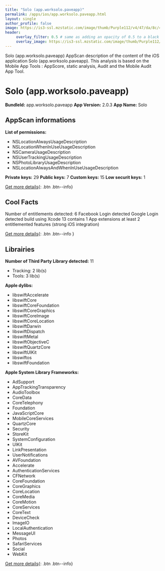 ```yaml
---
title: "Solo (app.worksolo.paveapp)"
permalink: /apps/ios/app.worksolo.paveapp.html
layout: single
author_profile: false
image: https://is3-ssl.mzstatic.com/image/thumb/Purple112/v4/47/da/8c/47da8cca-9d81-caa0-fddd-59075b68c522/WorkSolo-0-0-1x_U007emarketing-0-0-0-7-0-0-sRGB-0-0-0-GLES2_U002c0-512MB-85-220-0-0.png/512x512bb.jpg
header: 
     overlay_filter: 0.5 # same as adding an opacity of 0.5 to a black background
     overlay_image: https://is3-ssl.mzstatic.com/image/thumb/Purple112/v4/47/da/8c/47da8cca-9d81-caa0-fddd-59075b68c522/WorkSolo-0-0-1x_U007emarketing-0-0-0-7-0-0-sRGB-0-0-0-GLES2_U002c0-512MB-85-220-0-0.png/512x512bb.jpg
---
```

Solo (app.worksolo.paveapp) AppScan description of the content of the iOS application Solo (app.worksolo.paveapp). This analysis is based on the Mobile App Tools : AppScore, static analysis, Audit and the Mobile Audit App Tool.

# Solo (app.worksolo.paveapp)

**BundleId:** app.worksolo.paveapp
**App Version:** 2.0.3
**App Name:** Solo


## AppScan informations 

**List of permissions:** 
- NSLocationAlwaysUsageDescription
- NSLocationWhenInUseUsageDescription
- NSCameraUsageDescription
- NSUserTrackingUsageDescription
- NSPhotoLibraryUsageDescription
- NSLocationAlwaysAndWhenInUseUsageDescription
  
  
**Private keys:** 29
**Public keys:** 7
**Custom keys:** 15
**Low securit keys:** 1
  
[Get more details](/pricing.html){: .btn .btn--info}

## Cool Facts

Number of entitlements detected: 6
Facebook Login detected
Google Login detected
build using Xcode 13
contains 1 App extensions
at least 2 entitlemented features (strong iOS integration)
  
[Get more details](/pricing.html){: .btn .btn--info }

## Librairies 
**Number of Third Party Library detected:** 11
- Tracking: 2 lib(s)
- Tools: 3 lib(s)


**Apple dylibs:**
- libswiftAccelerate
- libswiftCore
- libswiftCoreFoundation
- libswiftCoreGraphics
- libswiftCoreImage
- libswiftCoreLocation
- libswiftDarwin
- libswiftDispatch
- libswiftMetal
- libswiftObjectiveC
- libswiftQuartzCore
- libswiftUIKit
- libswiftos
- libswiftFoundation


**Apple System Library Frameworks:**
- AdSupport
- AppTrackingTransparency
- AudioToolbox
- CoreData
- CoreTelephony
- Foundation
- JavaScriptCore
- MobileCoreServices
- QuartzCore
- Security
- StoreKit
- SystemConfiguration
- UIKit
- LinkPresentation
- UserNotifications
- AVFoundation
- Accelerate
- AuthenticationServices
- CFNetwork
- CoreFoundation
- CoreGraphics
- CoreLocation
- CoreMedia
- CoreMotion
- CoreServices
- CoreText
- DeviceCheck
- ImageIO
- LocalAuthentication
- MessageUI
- Photos
- SafariServices
- Social
- WebKit


  
[Get more details](/pricing.html){: .btn .btn--info}

